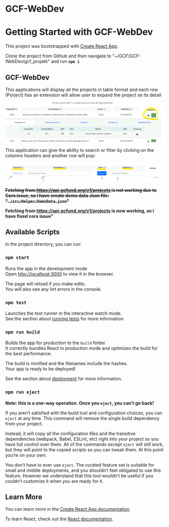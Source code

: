 # GCF-WebDev
# Getting Started with GCF-WebDev

This project was bootstrapped with [Create React App](https://github.com/facebook/create-react-app).

Clone the project from Github and then navigate to "~/GCF/GCF-WebDev/gcf_projekt" and run **`npm i`**


## GCF-WebDev
This applications will display all the projects in table format and each row (Porject) has an extension will allow user to expand the project se its detail

![display extensions](./gcf_projekt/Extras/displayExt.png "MarineGEO logo")

This application can give the ability to search or filter by clicking on the columns headers and another row will pop:

![Search pic](./gcf_projekt/Extras/Search.png "MarineGEO logo")

~~**Fetching from https://api.gcfund.org/v1/projects is not working due to Cors issue, so i have create demo data Json file: "``./src/Helper/DemoData.json``"**~~

**Fetching from https://api.gcfund.org/v1/projects is now working, so i have fixed cors issue"**

## Available Scripts

In the project directory, you can run:

### `npm start`

Runs the app in the development mode.\
Open [http://localhost:3000](http://localhost:3000) to view it in the browser.

The page will reload if you make edits.\
You will also see any lint errors in the console.

### `npm test`

Launches the test runner in the interactive watch mode.\
See the section about [running tests](https://facebook.github.io/create-react-app/docs/running-tests) for more information.

### `npm run build`

Builds the app for production to the `build` folder.\
It correctly bundles React in production mode and optimizes the build for the best performance.

The build is minified and the filenames include the hashes.\
Your app is ready to be deployed!

See the section about [deployment](https://facebook.github.io/create-react-app/docs/deployment) for more information.

### `npm run eject`

**Note: this is a one-way operation. Once you `eject`, you can’t go back!**

If you aren’t satisfied with the build tool and configuration choices, you can `eject` at any time. This command will remove the single build dependency from your project.

Instead, it will copy all the configuration files and the transitive dependencies (webpack, Babel, ESLint, etc) right into your project so you have full control over them. All of the commands except `eject` will still work, but they will point to the copied scripts so you can tweak them. At this point you’re on your own.

You don’t have to ever use `eject`. The curated feature set is suitable for small and middle deployments, and you shouldn’t feel obligated to use this feature. However we understand that this tool wouldn’t be useful if you couldn’t customize it when you are ready for it.

## Learn More

You can learn more in the [Create React App documentation](https://facebook.github.io/create-react-app/docs/getting-started).

To learn React, check out the [React documentation](https://reactjs.org/).
